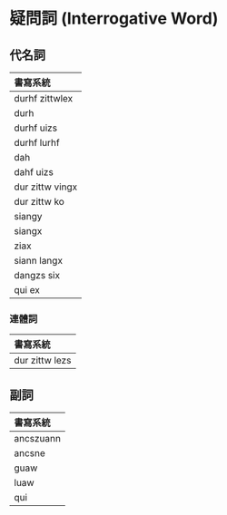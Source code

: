 # 疑問詞 (Interrogative Word)

## 代名詞

| 書寫系統 |
| :--- |
| durhf zittwlex |
| durh |
| durhf uizs |
| durhf lurhf |
| dah |
| dahf uizs |
| dur zittw vingx |
| dur zittw ko |
| siangy |
| siangx |
| ziax |
| siann langx |
| dangzs six |
| qui ex |

### 連體詞

| 書寫系統 |
| :--- |
| dur zittw lezs |

## 副詞

| 書寫系統 |
| :--- |
| ancszuann |
| ancsne |
| guaw |
| luaw |
| qui |

